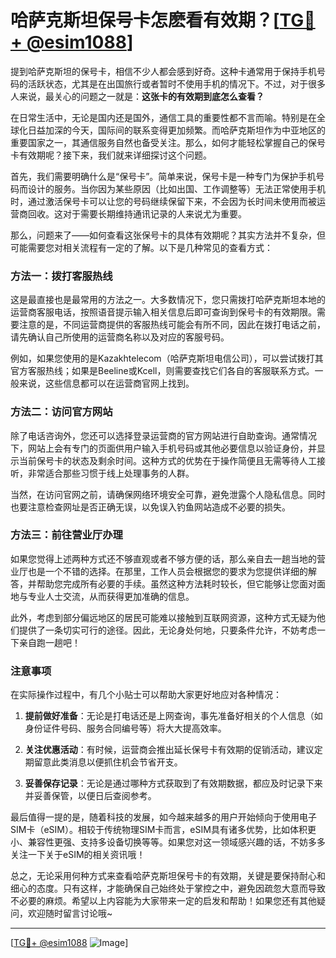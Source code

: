 # 哈萨克斯坦保号卡怎麽看有效期？[[TG💪+ @esim1088](https://t.me/s/esim1088)]

提到哈萨克斯坦的保号卡，相信不少人都会感到好奇。这种卡通常用于保持手机号码的活跃状态，尤其是在出国旅行或者暂时不使用手机的情况下。不过，对于很多人来说，最关心的问题之一就是：**这张卡的有效期到底怎么查看？**

在日常生活中，无论是国内还是国外，通信工具的重要性都不言而喻。特别是在全球化日益加深的今天，国际间的联系变得更加频繁。而哈萨克斯坦作为中亚地区的重要国家之一，其通信服务自然也备受关注。那么，如何才能轻松掌握自己的保号卡有效期呢？接下来，我们就来详细探讨这个问题。

首先，我们需要明确什么是“保号卡”。简单来说，保号卡是一种专门为保护手机号码而设计的服务。当你因为某些原因（比如出国、工作调整等）无法正常使用手机时，通过激活保号卡可以让您的号码继续保留下来，不会因为长时间未使用而被运营商回收。这对于需要长期维持通讯记录的人来说尤为重要。

那么，问题来了——如何查看这张保号卡的具体有效期呢？其实方法并不复杂，但可能需要您对相关流程有一定的了解。以下是几种常见的查看方式：

### 方法一：拨打客服热线

这是最直接也是最常用的方法之一。大多数情况下，您只需拨打哈萨克斯坦本地的运营商客服电话，按照语音提示输入相关信息后即可查询到保号卡的有效期限。需要注意的是，不同运营商提供的客服热线可能会有所不同，因此在拨打电话之前，请先确认自己所使用的运营商名称以及对应的客服号码。

例如，如果您使用的是Kazakhtelecom（哈萨克斯坦电信公司），可以尝试拨打其官方客服热线；如果是Beeline或Kcell，则需要查找它们各自的客服联系方式。一般来说，这些信息都可以在运营商官网上找到。

### 方法二：访问官方网站

除了电话咨询外，您还可以选择登录运营商的官方网站进行自助查询。通常情况下，网站上会有专门的页面供用户输入手机号码或其他必要信息以验证身份，并显示当前保号卡的状态及剩余时间。这种方式的优势在于操作简便且无需等待人工接听，非常适合那些习惯于线上处理事务的人群。

当然，在访问官网之前，请确保网络环境安全可靠，避免泄露个人隐私信息。同时也要注意检查网址是否正确无误，以免误入钓鱼网站造成不必要的损失。

### 方法三：前往营业厅办理

如果您觉得上述两种方式还不够直观或者不够方便的话，那么亲自去一趟当地的营业厅也是一个不错的选择。在那里，工作人员会根据您的要求为您提供详细的解答，并帮助您完成所有必要的手续。虽然这种方法耗时较长，但它能够让您面对面地与专业人士交流，从而获得更加准确的信息。

此外，考虑到部分偏远地区的居民可能难以接触到互联网资源，这种方式无疑为他们提供了一条切实可行的途径。因此，无论身处何地，只要条件允许，不妨考虑一下亲自跑一趟吧！

### 注意事项

在实际操作过程中，有几个小贴士可以帮助大家更好地应对各种情况：

1. **提前做好准备**：无论是打电话还是上网查询，事先准备好相关的个人信息（如身份证件号码、服务合同编号等）将大大提高效率。
   
2. **关注优惠活动**：有时候，运营商会推出延长保号卡有效期的促销活动，建议定期留意此类消息以便抓住机会节省开支。
   
3. **妥善保存记录**：无论是通过哪种方式获取到了有效期数据，都应及时记录下来并妥善保管，以便日后查阅参考。

最后值得一提的是，随着科技的发展，如今越来越多的用户开始倾向于使用电子SIM卡（eSIM）。相较于传统物理SIM卡而言，eSIM具有诸多优势，比如体积更小、兼容性更强、支持多设备切换等等。如果您对这一领域感兴趣的话，不妨多多关注一下关于eSIM的相关资讯哦！

总之，无论采用何种方式来查看哈萨克斯坦保号卡的有效期，关键是要保持耐心和细心的态度。只有这样，才能确保自己始终处于掌控之中，避免因疏忽大意而导致不必要的麻烦。希望以上内容能为大家带来一定的启发和帮助！如果您还有其他疑问，欢迎随时留言讨论哦~

---

[[TG💪+ @esim1088](https://t.me/s/esim1088) ![Image](https://i.postimg.cc/4NQfJmqS/Snipaste-2025-05-13-00-14-12.png)]
